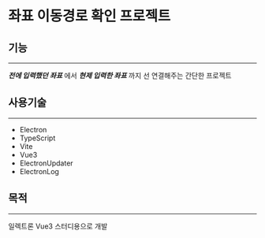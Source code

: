 # 좌표 이동경로 확인 프로젝트

## 기능

---
***전에 입력했던 좌표*** 에서 ***현제 입력한 좌표*** 까지 선 연결해주는 간단한 프로젝트

## 사용기술
___
- Electron
- TypeScript
- Vite
- Vue3
- ElectronUpdater
- ElectronLog

## 목적

---
일렉트론 Vue3 스터디용으로 개발